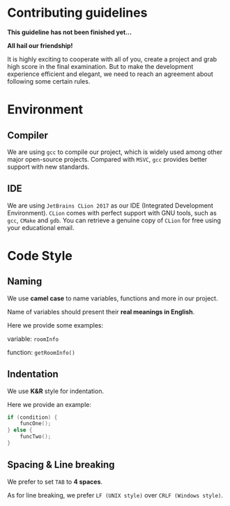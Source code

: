 # Contributing guidelines

**This guideline has not been finished yet...**

**All hail our friendship!**

It is highly exciting to cooperate with all of you, create a project and grab high score in the final examination. But to make the development experience efficient and elegant, we need to reach an agreement about following some certain rules.

# Environment

## Compiler

We are using `gcc` to compile our project, which is widely used among other major open-source projects. Compared with `MSVC`, `gcc` provides better support with new standards.

## IDE

We are using `JetBrains CLion 2017` as our IDE (Integrated Development Environment). `CLion` comes with perfect support with GNU tools, such as `gcc`, `CMake` and `gdb`. You can retrieve a genuine copy of `CLion` for free using your educational email.

# Code Style

## Naming

We use **camel case** to name variables, functions and more in our project.  

Name of variables should present their **real meanings in English**.

Here we provide some examples:

variable:		`roomInfo`  

function: 	`getRoomInfo()`  

## Indentation

We use **K&R** style for indentation.  

Here we provide an example:

```cpp
if (condition) {
    funcOne();
} else {
    funcTwo();
}
```

## Spacing & Line breaking

We prefer to set `TAB` to **4 spaces**.

As for line breaking, we prefer  `LF (UNIX style)` over `CRLF (Windows style)`. 


